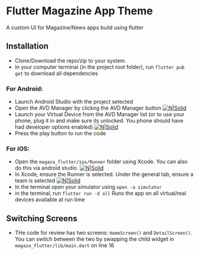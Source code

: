 # Flutter Magazine App Theme

A custom UI for Magazine/News apps build using flutter

## Installation

- Clone/Download the repo/zip to your system.
- In your computer terminal (in the project root folder), run `flutter pub get` to download all dependencies

### For Android:
- Launch Android Studio with the project selected
- Open the AVD Manager by clickng the AVD Manager button
[![N|Solid](https://audacitus.com/furniture/1-AndroidStudio.png)](#)
- Launch your Virtual Device from the AVD Manager list (or to use your phone, plug it in and make sure its unlocked. You phone should have had developer options enabled)
[![N|Solid](https://audacitus.com/furniture/2-AVDManager.png)](#)
- Press the play button to run the code

### For iOS:
- Open the `magaza_flutter/ios/Runner` folder using Xcode. You can also do this via android studio.
[![N|Solid](https://audacitus.com/furniture/3-OpenInXcode.png)](#)
- In Xcode, ensure the Runner is selected. Under the general tab, ensure a team is selected
[![N|Solid](https://audacitus.com/furniture/4-XCode-Team.png)](#)
- In the terminal open your simulator using `open -a simulator`
- in the terminal, run `flutter run -d all` Runs the app on all virtual/real devices available at run time


## Switching Screens
- THe code for review has two screens: `HomeScreen()` and `DetailScreen()`. You can swtich between the two by swapping the child widget in `magaza_flutter/lib/main.dart` on line 16